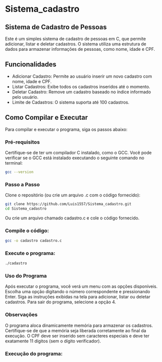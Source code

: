 # Sistema_cadastro

## Sistema de Cadastro de Pessoas

Este é um simples sistema de cadastro de pessoas em C, que permite adicionar, listar e deletar cadastros. O sistema utiliza uma estrutura de dados para armazenar informações de pessoas, como nome, idade e CPF.

## Funcionalidades
- Adicionar Cadastro: Permite ao usuário inserir um novo cadastro com nome, idade e CPF.
- Listar Cadastros: Exibe todos os cadastros inseridos até o momento.
- Deletar Cadastro: Remove um cadastro baseado no índice informado pelo usuário.
- Limite de Cadastros: O sistema suporta até 100 cadastros.
  
## Como Compilar e Executar

Para compilar e executar o programa, siga os passos abaixo:

### Pré-requisitos
Certifique-se de ter um compilador C instalado, como o GCC. Você pode verificar se o GCC está instalado executando o seguinte comando no terminal:

```bash
gcc --version
```

### Passo a Passo
Clone o repositório (ou crie um arquivo .c com o código fornecido):

```bash
git clone https://github.com/Luis1557/Sistema_cadastro.git 
cd Sistema_cadastro
```

Ou crie um arquivo chamado cadastro.c e cole o código fornecido.

### Compile o código:

```bash
gcc -o cadastro cadastro.c
```

### Execute o programa:

```bash
./cadastro
```

### Uso do Programa

Após executar o programa, você verá um menu com as opções disponíveis.
Escolha uma opção digitando o número correspondente e pressionando Enter.
Siga as instruções exibidas na tela para adicionar, listar ou deletar cadastros.
Para sair do programa, selecione a opção 4.

### Observações
O programa aloca dinamicamente memória para armazenar os cadastros. Certifique-se de que a memória seja liberada corretamente ao final da execução.
O CPF deve ser inserido sem caracteres especiais e deve ter exatamente 11 dígitos (sem o dígito verificador).

### Execução do programa:


